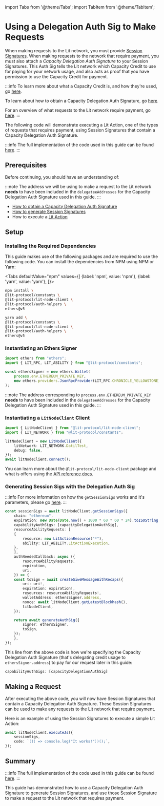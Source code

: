 import Tabs from '@theme/Tabs';
import TabItem from '@theme/TabItem';

# Using a Delegation Auth Sig to Make Requests

When making requests to the Lit network, you must provide [Session Signatures](../sdk/authentication/session-sigs/intro.md). When making requests to the network that require payment, you must also attach a *Capacity Delegation Auth Signature* to your Session Signatures. This Auth Sig tells the Lit network which Capacity Credit to use for paying for your network usage, and also acts as proof that you have permission to use the Capacity Credit for payment.

:::info
To learn more about what a Capacity Credit is, and how they're used, go [here](./capacity-credits).

To learn about how to obtain a Capacity Delegation Auth Signature, go [here](./delegating-credit.md).

For an overview of what requests to the Lit network require payment, go [here](./overview.md#overview-of-what-requires-payment).
:::

The following code will demonstrate executing a Lit Action, one of the types of requests that requires payment, using Session Signatures that contain a Capacity Delegation Auth Signature.

:::info
The full implementation of the code used in this guide can be found [here](https://github.com/LIT-Protocol/developer-guides-code/blob/master/paying-for-lit/nodejs/src/getSessionSigsWithCapacityCreditAuthSig.ts).
:::

## Prerequisites

Before continuing, you should have an understanding of:

:::note
The address we will be using to make a request to the Lit network **needs** to have been included in the `delegateeAddresses` for the Capacity Delegation Auth Signature used in this guide.
:::

- [How to obtain a Capacity Delegation Auth Signature](./delegating-credit.md)
- [How to generate Session Signatures](../sdk/authentication/session-sigs/get-session-sigs.md)
- How to execute a [Lit Action](../sdk/serverless-signing/overview)

## Setup

### Installing the Required Dependencies

This guide makes use of the following packages and are required to use the following code. You can install the dependencies from NPM using NPM or Yarn:

<Tabs
defaultValue="npm"
values={[
{label: 'npm', value: 'npm'},
{label: 'yarn', value: 'yarn'},
]}>
<TabItem value="npm">

```bash
npm install \
@lit-protocol/constants \
@lit-protocol/lit-node-client \
@lit-protocol/auth-helpers \
ethers@v5
```

</TabItem>

<TabItem value="yarn">

```bash
yarn add \
@lit-protocol/constants \
@lit-protocol/lit-node-client \
@lit-protocol/auth-helpers \
ethers@v5
```

</TabItem>
</Tabs>

### Instantiating an Ethers Signer

```ts
import ethers from "ethers";
import { LIT_RPC, LIT_ABILITY } from "@lit-protocol/constants";

const ethersSigner = new ethers.Wallet(
    process.env.ETHEREUM_PRIVATE_KEY,
    new ethers.providers.JsonRpcProvider(LIT_RPC.CHRONICLE_YELLOWSTONE)
);
```

:::note
The address corresponding to `process.env.ETHEREUM_PRIVATE_KEY` **needs** to have been included in the `delegateeAddresses` for the Capacity Delegation Auth Signature used in this guide.
:::

### Instantiating a `LitNodeClient` Client

```ts
import { LitNodeClient } from "@lit-protocol/lit-node-client";
import { LIT_NETWORK } from "@lit-protocol/constants";

litNodeClient = new LitNodeClient({
    litNetwork: LIT_NETWORK.DatilTest,
    debug: false,
});
await litNodeClient.connect();
```

You can learn more about the `@lit-protocol/lit-node-client` package and what is offers using the [API reference docs](https://v7-api-doc-lit-js-sdk.vercel.app/modules/lit_node_client_src.html).

### Generating Session Sigs with the Delegation Auth Sig

:::info
For more information on how the `getSessionSigs` works and it's parameters, please go [here](../sdk/authentication/session-sigs/get-session-sigs.md).
:::

```ts
const sessionSigs = await litNodeClient.getSessionSigs({
    chain: "ethereum",
    expiration: new Date(Date.now() + 1000 * 60 * 60 * 24).toISOString(), // 24 hours
    capabilityAuthSigs: [capacityDelegationAuthSig],
    resourceAbilityRequests: [
    {
        resource: new LitActionResource("*"),
        ability: LIT_ABILITY.LitActionExecution,
    },
    ],
    authNeededCallback: async ({
        resourceAbilityRequests,
        expiration,
        uri,
    }) => {
    const toSign = await createSiweMessageWithRecaps({
        uri: uri!,
        expiration: expiration!,
        resources: resourceAbilityRequests!,
        walletAddress: ethersSigner.address,
        nonce: await litNodeClient.getLatestBlockhash(),
        litNodeClient,
    });

    return await generateAuthSig({
        signer: ethersSigner,
        toSign,
    });
    },
});
```

This line from the above code is how we're specifying the Capacity Delegation Auth Signature (that's delegating credit usage to `ethersSigner.address`) to pay for our request later in this guide:

```ts
capabilityAuthSigs: [capacityDelegationAuthSig]
```

## Making a Request

After executing the above code, you will now have Session Signatures that contain a Capacity Delegation Auth Signature. These Session Signatures can be used to make any requests to the Lit network that require payment.

Here is an example of using the Session Signatures to execute a simple Lit Action:

```ts
await litNodeClient.executeJs({
    sessionSigs,
    code: `(() => console.log("It works!"))();`,
});
```

## Summary

:::info
The full implementation of the code used in this guide can be found [here](https://github.com/LIT-Protocol/developer-guides-code/blob/master/paying-for-lit/nodejs/src/getSessionSigsWithCapacityCreditAuthSig.ts).
:::

This guide has demonstrated how to use a Capacity Delegation Auth Signature to generate Session Signatures, and use those Session Signature to make a request to the Lit network that requires payment.

